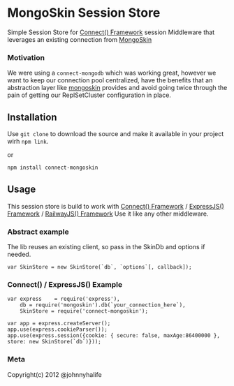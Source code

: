 # MongoSkin Session Store

Simple Session Store for [Connect() Framework][1] session Middleware that leverages an existing connection from [MongoSkin][3]

### Motivation

We were using a `connect-mongodb` which was working great, however we want to keep our connection pool centralized, 
have the benefits that an abstraction layer like [mongoskin][3] provides and avoid going twice through the pain 
of getting our ReplSetCluster configuration in place.

## Installation

Use `git clone` to download the source and make it available in your project wirh `npm link`.

or 

```bash
npm install connect-mongoskin
```

## Usage

This session store is build to work with [Connect() Framework][1] / [ExpressJS() Framework][2] / [RailwayJS() Framework][3]
Use it like any other middleware.

### Abstract example

The lib reuses an existing client, so pass in the SkinDb and options if needed.

    var SkinStore = new SkinStore(`db`, `options`[, callback]);

### Connect() / ExpressJS() Example

    var express    = require('express'),
        db = require('mongoskin').db(`your_connection_here`),
        SkinStore = require('connect-mongoskin');

    var app = express.createServer();
    app.use(express.cookieParser());
    app.use(express.session({cookie: { secure: false, maxAge:86400000 }, store: new SkinStore(`db`)})); 

[1]: https://github.com/senchalabs/connect
[2]: https://github.com/visionmedia/express
[3]: https://github.com/kissjs/node-mongoskin


### Meta

Copyright(c) 2012 @johnnyhalife <johnny at mural.ly>